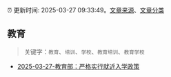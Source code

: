 :alarm_clock: 更新时间: 2025-03-27 09:33:49。[文章来源](/README.md)、[文章分类](/TAGS.md)

## 教育


> 关键字：`教育`、`培训`、`学校`、`教育培训`、`教育学校`



- [2025-03-27-教育部：严格实行就近入学政策](https://www.cls.cn/detail/1985293) 
